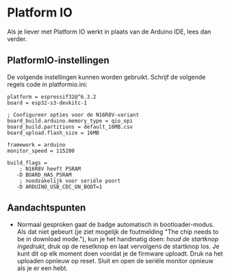# Platform IO
Als je liever met Platform IO werkt in plaats van de Arduino IDE, lees dan verder.

## PlatformIO-instellingen

De volgende instellingen kunnen worden gebruikt. Schrijf de volgende regels code in platformio.ini:

```
platform = espressif32@^6.3.2
board = esp32-s3-devkitc-1

; Configureer opties voor de N16R8V-variant
board_build.arduino.memory_type = qio_opi 
board_build.partitions = default_16MB.csv
board_upload.flash_size = 16MB

framework = arduino
monitor_speed = 115200

build_flags =
    ; N16R8V heeft PSRAM
   -D BOARD_HAS_PSRAM 
    ; noodzakelijk voor seriële poort
   -D ARDUINO_USB_CDC_ON_BOOT=1
```

## Aandachtspunten
* Normaal gesproken gaat de badge automatisch in bootloader-modus. Als dat niet gebeurt (je ziet mogelijk de foutmelding "The chip needs to be in download mode."), kun je het handmatig doen: *houd de startknop ingedrukt*, druk op de resetknop en laat vervolgens de startknop los. Je kunt dit op elk moment doen voordat je de firmware uploadt. Druk na het uploaden opnieuw op reset. Sluit en open de seriële monitor opnieuw als je er een hebt.
